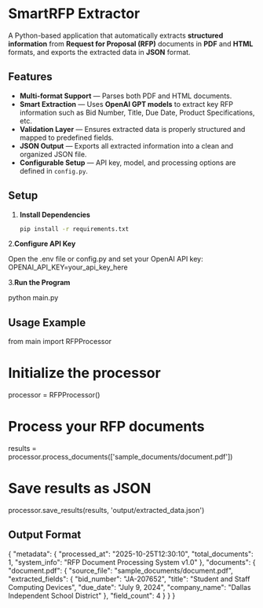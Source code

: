 #  SmartRFP Extractor

A Python-based application that automatically extracts **structured information** from **Request for Proposal (RFP)** documents in **PDF** and **HTML** formats, and exports the extracted data in **JSON** format.

##  Features

-  **Multi-format Support** — Parses both PDF and HTML documents.  
-  **Smart Extraction** — Uses **OpenAI GPT models** to extract key RFP information such as Bid Number, Title, Due Date, Product   Specifications, etc.  
-  **Validation Layer** — Ensures extracted data is properly structured and mapped to predefined fields.  
-  **JSON Output** — Exports all extracted information into a clean and organized JSON file.  
-  **Configurable Setup** — API key, model, and processing options are defined in `config.py`.  

##  Setup

1. **Install Dependencies**
   ```bash
   pip install -r requirements.txt

 2.**Configure API Key**

   Open the .env file or config.py and set your OpenAI API key:
   OPENAI_API_KEY=your_api_key_here

 3.**Run the Program**
   
   python main.py

   ## Usage Example
   from main import RFPProcessor

   # Initialize the processor
   processor = RFPProcessor()

   # Process your RFP documents
   results = processor.process_documents(['sample_documents/document.pdf'])

   # Save results as JSON
   processor.save_results(results, 'output/extracted_data.json')

   ## Output Format
   {
  "metadata": {
    "processed_at": "2025-10-25T12:30:10",
    "total_documents": 1,
    "system_info": "RFP Document Processing System v1.0"
  },
  "documents": {
    "document.pdf": {
      "source_file": "sample_documents/document.pdf",
      "extracted_fields": {
        "bid_number": "JA-207652",
        "title": "Student and Staff Computing Devices",
        "due_date": "July 9, 2024",
        "company_name": "Dallas Independent School District"
      },
      "field_count": 4
    }
  }
}


